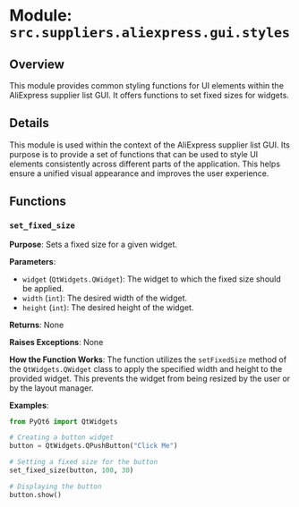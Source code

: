 # Module: `src.suppliers.aliexpress.gui.styles`

## Overview

This module provides common styling functions for UI elements within the AliExpress supplier list GUI. It offers functions to set fixed sizes for widgets. 

## Details

This module is used within the context of the AliExpress supplier list GUI. Its purpose is to provide a set of functions that can be used to style UI elements consistently across different parts of the application. This helps ensure a unified visual appearance and improves the user experience. 

## Functions

### `set_fixed_size`

**Purpose**: Sets a fixed size for a given widget.

**Parameters**:
- `widget` (`QtWidgets.QWidget`): The widget to which the fixed size should be applied.
- `width` (`int`): The desired width of the widget.
- `height` (`int`): The desired height of the widget.

**Returns**: None

**Raises Exceptions**: None

**How the Function Works**:
The function utilizes the `setFixedSize` method of the `QtWidgets.QWidget` class to apply the specified width and height to the provided widget. This prevents the widget from being resized by the user or by the layout manager.

**Examples**:
```python
from PyQt6 import QtWidgets

# Creating a button widget
button = QtWidgets.QPushButton("Click Me")

# Setting a fixed size for the button
set_fixed_size(button, 100, 30)

# Displaying the button
button.show()
```